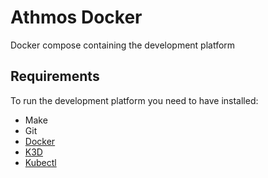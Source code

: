 # Athmos Docker
Docker compose containing the development platform

## Requirements

To run the development platform you need to have installed:

* Make
* Git
* [Docker](https://www.docker.com/)
* [K3D](https://k3d.io/v5.4.9/)
* [Kubectl](https://kubernetes.io/docs/tasks/tools/install-kubectl/)